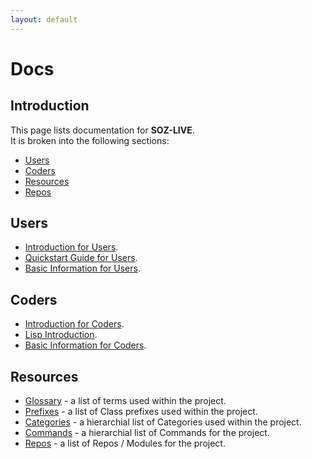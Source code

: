 ```yaml
---
layout: default
---
```


# Docs

## Introduction

This page lists documentation for **SOZ-LIVE**.  
It is broken into the following sections:

- [Users](#users)
- [Coders](#coders)
- [Resources](#resources)
- [Repos](#repos)

## Users

- [Introduction for Users](/docs/users/intro.html). 
- [Quickstart Guide for Users](/docs/users/quickstart.html).
- [Basic Information for Users](/docs/users/basics.html).


## Coders

- [Introduction for Coders](/docs/coders/intro.html). 
- [Lisp Introduction](/docs/coders/lisp.html).
- [Basic Information for Coders](/docs/coders/basics.html).


## Resources

- [Glossary](/docs/glossary.html) - a list of terms used within the project.
- [Prefixes](/docs/prefixes.html) - a list of Class prefixes used within the project.
- [Categories](/docs/categories.html) - a hierarchial list of Categories used within the project.
- [Commands](/docs/commands.html) - a hierarchial list of Commands for the project.
- [Repos](/docs/repos.html) - a list of Repos / Modules for the project.

